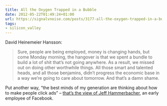 ```yaml
---
title: All the Oxygen Trapped in a Bubble
date: 2012-05-22T01:49:24+01:00
url: https://signalvnoise.com/posts/3177-all-the-oxygen-trapped-in-a-bubble
tags:
- silicon_valley
---
```

David Heinemeier Hansson:

> Sure, people are being employed, money is changing hands, but come Monday morning, the hangover is that we spent a bundle to build a lot of shit that’s not going anywhere. As a result, we missed out on doing other worthwhile things. All those smart and talented heads, and all those benjamins, didn’t progress the economic base in a way we’re going to care about tomorrow. And that’s a damn shame.

Put another way, “the best minds of my generation are thinking about how to make people click ads” – [that’s the view of Jeff Hammerbacher][1], an early employee of Facebook.

[1]: https://www.bloomberg.com/news/articles/2011-04-14/this-tech-bubble-is-different

